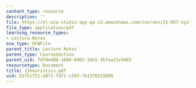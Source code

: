 ```yaml
---
content_type: resource
description: ''
file: https://ol-ocw-studio-app-qa.s3.amazonaws.com/courses/15-057-systems-optimization-spring-2003/52f5c751a872fd71c393fb1378315099_15heuristics.pdf
file_type: application/pdf
learning_resource_types:
- Lecture Notes
ocw_type: OCWFile
parent_title: Lecture Notes
parent_type: CourseSection
parent_uid: 7d70ed88-1800-6902-1de5-3b7aa21c9465
resourcetype: Document
title: 15heuristics.pdf
uid: 52f5c751-a872-fd71-c393-fb1378315099
---
```

